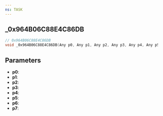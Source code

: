 ```yaml
---
ns: TASK
---
```

## _0x964B06C88E4C86DB

```c
// 0x964B06C88E4C86DB
void _0x964B06C88E4C86DB(Any p0, Any p1, Any p2, Any p3, Any p4, Any p5, Any p6, Any p7);
```

## Parameters
* **p0**:
* **p1**:
* **p2**:
* **p3**:
* **p4**:
* **p5**:
* **p6**:
* **p7**:
